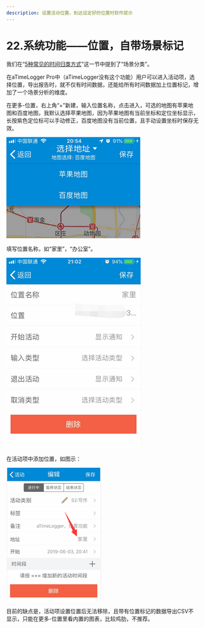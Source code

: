 ```yaml
---
description: 设置活动位置，到达设定好的位置时软件提示
---
```


# 22.系统功能——位置，自带场景标记

我们在“[5种常见的时间归类方式](../ch02/ch02.16.md)”这一节中提到了“场景分类”。

在aTimeLogger Pro中（aTimeLogger没有这个功能）用户可以进入活动项，选择位置，导出报告时，就不仅有时间数据，还能给所有时间数据加上位置标记，增加了一个场景分析的维度。

在更多-位置，右上角“+”新建，输入位置名称，点击进入，可选的地图有苹果地图和百度地图，我默认选择苹果地图，因为苹果地图有当前坐标和定位坐标显示，长按紫色定位标可以手动修正，百度地图没有当前位置，且手动设置坐标时保存无效。

![](<../.gitbook/assets/图片 (44).png>)

填写位置名称，如“家里”，“办公室”。

![](<../.gitbook/assets/图片 (45).png>)

在活动项中添加位置，如图示：

![](<../.gitbook/assets/图片 (46).png>)

目前的缺点是，活动项设置位置后无法移除，且带有位置标记的数据导出CSV不显示，只能在更多-位置里看内置的图表，比较鸡肋，不推荐。
